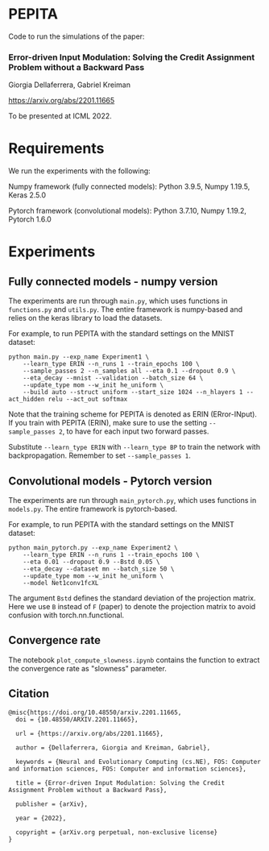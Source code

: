 # PEPITA

Code to run the simulations of the paper:
### Error-driven Input Modulation: Solving the Credit Assignment Problem without a Backward Pass

Giorgia Dellaferrera, Gabriel Kreiman

https://arxiv.org/abs/2201.11665

To be presented at ICML 2022.


# Requirements
We run the experiments with the following:

Numpy framework (fully connected models): Python 3.9.5, Numpy 1.19.5, Keras 2.5.0

Pytorch framework (convolutional models): Python 3.7.10, Numpy 1.19.2, Pytorch 1.6.0


# Experiments  

## Fully connected models - numpy version

The experiments are run through `main.py`, which uses functions in `functions.py` and `utils.py`. 
The entire framework is numpy-based and relies on the keras library to load the datasets.

For example, to run PEPITA with the standard settings on the MNIST dataset:
```
python main.py --exp_name Experiment1 \
    --learn_type ERIN --n_runs 1 --train_epochs 100 \
    --sample_passes 2 --n_samples all --eta 0.1 --dropout 0.9 \
    --eta_decay --mnist --validation --batch_size 64 \
    --update_type mom --w_init he_uniform \
    --build auto --struct uniform --start_size 1024 --n_hlayers 1 --act_hidden relu --act_out softmax
``` 

Note that the training scheme for PEPITA is denoted as ERIN (ERror-INput). 
If you train with PEPITA (ERIN), make sure to use the setting `--sample_passes 2`, to have for each input two forward passes.

Substitute `--learn_type ERIN` with `--learn_type BP` to train the network with backpropagation. Remember to set `--sample_passes 1`.

## Convolutional models - Pytorch version

The experiments are run through `main_pytorch.py`, which uses functions in `models.py`. The entire framework is pytorch-based.

For example, to run PEPITA with the standard settings on the MNIST dataset:
```
python main_pytorch.py --exp_name Experiment2 \
    --learn_type ERIN --n_runs 1 --train_epochs 100 \
    --eta 0.01 --dropout 0.9 --Bstd 0.05 \
    --eta_decay --dataset mn --batch_size 50 \
    --update_type mom --w_init he_uniform \
    --model Net1conv1fcXL
``` 

The argument `Bstd` defines the standard deviation of the projection matrix. 
Here we use `B` instead of `F` (paper) to denote the projection matrix to avoid confusion with torch.nn.functional.

## Convergence rate

The notebook `plot_compute_slowness.ipynb` contains the function to extract the convergence rate as "slowness" parameter.


## Citation
```
@misc{https://doi.org/10.48550/arxiv.2201.11665,
  doi = {10.48550/ARXIV.2201.11665},
  
  url = {https://arxiv.org/abs/2201.11665},
  
  author = {Dellaferrera, Giorgia and Kreiman, Gabriel},
  
  keywords = {Neural and Evolutionary Computing (cs.NE), FOS: Computer and information sciences, FOS: Computer and information sciences},
  
  title = {Error-driven Input Modulation: Solving the Credit Assignment Problem without a Backward Pass},
  
  publisher = {arXiv},
  
  year = {2022},
  
  copyright = {arXiv.org perpetual, non-exclusive license}
}
```
